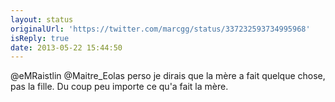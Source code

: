 ```yaml
---
layout: status
originalUrl: 'https://twitter.com/marcgg/status/337232593734995968'
isReply: true
date: 2013-05-22 15:44:50
---
```


@eMRaistlin @Maitre_Eolas perso je dirais que la mère a fait quelque chose, pas la fille. Du coup peu importe ce qu'a fait la mère.
